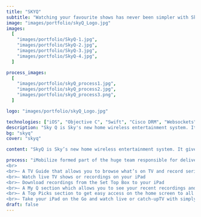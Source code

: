 ```yaml
---
title: "SKYQ"
subtitle: "Watching your favourite shows has never been simpler with SkyQ."
image: "images/portfolio/skyQ_Logo.jpg"
images:
  [
    "images/portfolio/SkyQ-1.jpg",
    "images/portfolio/SkyQ-2.jpg",
    "images/portfolio/SkyQ-3.jpg",
    "images/portfolio/SkyQ-4.jpg",
  ]

process_images:
  [
    "images/portfolio/skyQ_process1.jpg",
    "images/portfolio/skyQ_process2.jpg",
    "images/portfolio/skyQ_process3.png",
  ]

logo: "images/portfolio/skyQ_Logo.jpg"

technologies: ["iOS", "Objective C", "Swift", "Cisco DRM", "Websockets"]
description: "Sky Q is Sky's new home wireless entertainment system. It gives users the most premium TV viewing experience. We were involved in the development of the new Sky Q App. Some of the key features include. Record more, store more: Sky Q Silver lets you record four shows while you watch a fifth, and store."
bg: "skyq"
cover: "skyq"

content: "SkyQ is Sky’s new home wireless entertainment system. It gives users the most premium TV viewing experience. One app with more ways to watch. With the SkyQ app you can enjoy your favourite TV and recordings anywhere around your home. You’ll be able to find recent recordings and downloads so you can catch up on your favourite shows in an instant. For the first time you can access shows and recordings from your box on your tablet around your home. Find and manage recordings easily without interrupting your viewing experience on the SkyQ App."

process: "iMobilize formed part of the huge team responsible for delivering SkyQ. The project was kept secret for over 2 years while it was being developed. The project was so complex and difficult to implement that it was given the code name Ethan as a way to denote it being mission impossible. iMobilize collaborated as part of the iOS team to develop the iOS application. This consisted of developing an iPad app that would essentially act as a second screen. The advantage of having the iPad as a second screen was the fact that it was mobile. Thus the marketing term fluid viewing started to be thrown around. A viewing experience that could transform and move around with it’s user. Some of the features include: 
<br>
<br>– A TV Guide that allows you to browse what’s on TV and record series or shows to your Set Top Box 
<br>– Watch live TV shows or recordings on your iPad 
<br>– Download recordings from the Set Top Box to your iPad 
<br>– A My Q section which allows you to see your recent recordings and downloads 
<br>– A Top Picks section to get easy access on the home screen to all the latest and greatest Sky content
<br>– Take your iPad on the Go and watch live or catch-upTV with simply an internet connection."
draft: false
---
```


